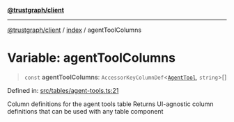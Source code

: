 [**@trustgraph/client**](../../README.md)

***

[@trustgraph/client](../../README.md) / [index](../README.md) / agentToolColumns

# Variable: agentToolColumns

> `const` **agentToolColumns**: `AccessorKeyColumnDef`\<[`AgentTool`](../type-aliases/AgentTool.md), `string`\>[]

Defined in: [src/tables/agent-tools.ts:21](https://github.com/trustgraph-ai/trustgraph-ts-client/blob/24d0d0886a310c1fecf9e6fc95cd3a24cf32c92e/src/tables/agent-tools.ts#L21)

Column definitions for the agent tools table
Returns UI-agnostic column definitions that can be used with any table component
